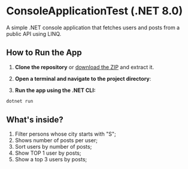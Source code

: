 ﻿# ConsoleApplicationTest (.NET 8.0)

A simple .NET console application that fetches users and posts from a public API using LINQ.


## How to Run the App

1. **Clone the repository** or [download the ZIP](https://github.com/Iamfittz/ConsoleApplicationTest/archive/refs/heads/master.zip) and extract it.

2. **Open a terminal and navigate to the project directory**: 

3. **Run the app using the .NET CLI:**   
 ```bash
dotnet run
 ```
## What's inside?
1. Filter persons whose city starts with "S";
1. Shows number of posts per user;
1. Sort users by number of posts;
1. Show TOP 1 user by posts;
1. Show a top 3 users by posts;